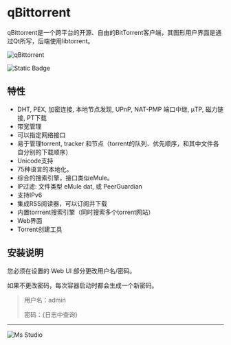 # qBittorrent

qBittorrent是一个跨平台的开源、自由的BitTorrent客户端，其图形用户界面是通过Qt所写，后端使用libtorrent。

![qBittorrent](https://file.lifebus.top/imgs/qbittorrent_cover.jpg)

![Static Badge](https://img.shields.io/badge/%E6%96%B0%E7%96%86%E8%90%8C%E6%A3%AE%E8%BD%AF%E4%BB%B6%E5%BC%80%E5%8F%91%E5%B7%A5%E4%BD%9C%E5%AE%A4-%E6%8F%90%E4%BE%9B%E6%8A%80%E6%9C%AF%E6%94%AF%E6%8C%81-blue)

## 特性

+ DHT, PEX, 加密连接, 本地节点发现, UPnP, NAT-PMP 端口中继, µTP, 磁力链接, PT下载
+ 带宽管理
+ 可以指定网络接口
+ 易于管理torrent, tracker 和节点（torrent的队列、优先顺序，和其中文件各自分别的下载顺序）
+ Unicode支持
+ 75种语言的本地化。
+ 综合的搜索引擎，接口类似eMule。
+ IP过滤: 文件类型 eMule dat, 或 PeerGuardian
+ 支持IPv6
+ 集成RSS阅读器，可以订阅并下载
+ 内置torrrent搜索引擎（同时搜索多个torrent网站）
+ Web界面
+ Torrent创建工具

## 安装说明

您必须在设置的 Web UI 部分更改用户名/密码。

如果不更改密码，每次容器启动时都会生成一个新密码。

> 用户名：admin
>
> 密码：{日志中查询}

---

![Ms Studio](https://file.lifebus.top/imgs/ms_blank_001.png)
